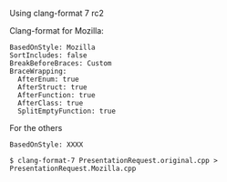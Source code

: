 Using clang-format 7 rc2

Clang-format for Mozilla:
```
BasedOnStyle: Mozilla
SortIncludes: false
BreakBeforeBraces: Custom
BraceWrapping:
  AfterEnum: true
  AfterStruct: true
  AfterFunction: true
  AfterClass: true
  SplitEmptyFunction: true
```

For the others
```
BasedOnStyle: XXXX
```

```
$ clang-format-7 PresentationRequest.original.cpp > PresentationRequest.Mozilla.cpp
```
